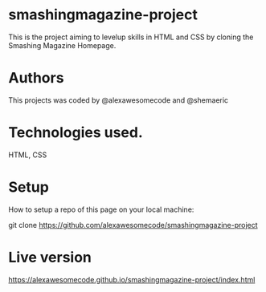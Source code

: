 # smashingmagazine-project
This is the project aiming to levelup skills in HTML and CSS by cloning the Smashing Magazine Homepage.

# Authors
This projects was coded by @alexawesomecode and @shemaeric

# Technologies used.
HTML, CSS

# Setup
How to setup a repo of this page on your local machine:

git clone https://github.com/alexawesomecode/smashingmagazine-project

# Live version
https://alexawesomecode.github.io/smashingmagazine-project/index.html